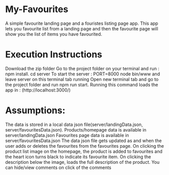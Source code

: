 # My-Favourites
A simple favourite landing page and a fouristes listing page app. This app lets you favourite list from a landing page and then the favourite page will show you the list of items you have favourited. 

# Execution Instructions
Download the zip folder 
Go to the project folder on your terminal and run  : npm install.
cd server 
To start the server : PORT=8000 node bin/www and leave server on this terminal tab running
Open new terminal tab and go to the project folder and run npm run start. Running this command loads the app in : (http://localhost:3000/)

# Assumptions:
The data is stored in a local data json file(server/landingData.json, server/favouritesData.json).
Products/homepage data is available in server/landingData.json 
Favourites page data is available in server/favouritesData.json
The data json file gets updated as and when the user adds or deletes the favourites from the favourites page.
On clicking the product list image on the homepage, the product is added to favourites and the heart icon turns black to indicate its favourite item.
On clicking the description below the image, loads the full description of the product.
You can hide/view comments on click of the comments
